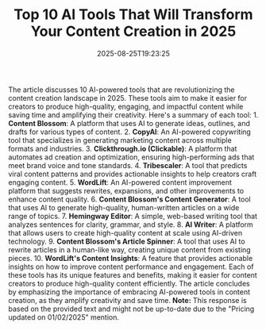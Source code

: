 ﻿---
title: "Top 10 AI Tools That Will Transform Your Content Creation in 2025"
date: "2025-08-25T19:23:25"
category: "Markets"
summary: ""
slug: "top 10 ai tools that will transform your content creation in"
source_urls:
  - "https://techncruncher.blogspot.com/2025/01/top-10-ai-tools-that-will-transform.html"
seo:
  title: "Top 10 AI Tools That Will Transform Your Content Creation in 2025 | Hash n Hedge"
  description: ""
  keywords: ["news", "markets", "brief"]
---
The article discusses 10 AI-powered tools that are revolutionizing the content creation landscape in 2025. These tools aim to make it easier for creators to produce high-quality, engaging, and impactful content while saving time and amplifying their creativity.  Here's a summary of each tool:  1. **Content Blossom**: A platform that uses AI to generate ideas, outlines, and drafts for various types of content. 2. **CopyAI**: An AI-powered copywriting tool that specializes in generating marketing content across multiple formats and industries. 3. **Clickthrough.io (Clickable)**: A platform that automates ad creation and optimization, ensuring high-performing ads that meet brand voice and tone standards. 4. **Tribescaler**: A tool that predicts viral content patterns and provides actionable insights to help creators craft engaging content. 5. **WordLift**: An AI-powered content improvement platform that suggests rewrites, expansions, and other improvements to enhance content quality. 6. **Content Blossom's Content Generator**: A tool that uses AI to generate high-quality, human-written articles on a wide range of topics. 7. **Hemingway Editor**: A simple, web-based writing tool that analyzes sentences for clarity, grammar, and style. 8. **AI Writer**: A platform that allows users to create high-quality content at scale using AI-driven technology. 9. **Content Blossom's Article Spinner**: A tool that uses AI to rewrite articles in a human-like way, creating unique content from existing pieces. 10. **WordLift's Content Insights**: A feature that provides actionable insights on how to improve content performance and engagement.  Each of these tools has its unique features and benefits, making it easier for content creators to produce high-quality content efficiently. The article concludes by emphasizing the importance of embracing AI-powered tools in content creation, as they amplify creativity and save time.  **Note:** This response is based on the provided text and might not be up-to-date due to the "Pricing updated on 01/02/2025" mention. 
